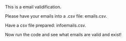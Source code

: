 This is a email validification.

Please have your emails into a .csv file: emails.csv.

Have a csv file prepared: infoemails.csv.

Now run the code and see what emails are valid and exist!

